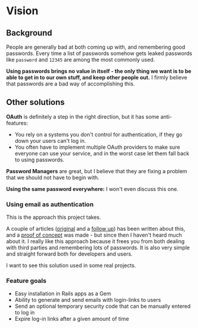 # Vision

## Background

People are generally bad at both coming up with, and remembering good
passwords. Every time a list of passwords somehow gets leaked passwords like
`password` and `12345` are among the most commonly used.

**Using passwords brings no value in itself - the only thing we want is to be
able to get in to our own stuff, and keep other people out.** I firmly believe
that passwords are a bad way of accomplishing this.

## Other solutions

**OAuth** is definitely a step in the right direction, but it has some
anti-features:

-    You rely on a systems you don't control for authentication, if they go
     down your users can't log in.
-    You often have to implement multiple OAuth providers to make sure everyone
     can use your service, and in the worst case let them fall back to using passwords.

**Password Managers** are great, but I believe that they are fixing a problem
that we should not have to begin with.

**Using the same password everywhere:** I won't even discuss this one.

### Using email as authentication

This is the approach this project takes.

A couple of articles ([original][1] and a [follow up][2]) has been written
about this, and a [proof of concept][3] was made - but since then I
haven't heard much about it. I really like this approach because it frees you
from both dealing with third parties and remembering lots of passwords. It
is also very simple and straight forward both for developers and users.

I want to see this solution used in some real projects.

[1]: http://notes.xoxco.com/post/27999787765/is-it-time-for-password-less-login  "Original article"
[2]: http://notes.xoxco.com/post/28288684632/more-on-password-less-login         "Follow up article"
[3]: https://nomorepasswordsjustemail.meteor.com/                                "Proof of concept"

### Feature goals

- Easy installation in Rails apps as a Gem
- Ability to generate and send emails with login-links to users
- Send an optional temporary security code that can be manually entered to log in
- Expire log-in links after a given amount of time
